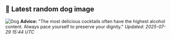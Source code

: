 ## 🐶 Latest random dog image
![Dog](https://images.dog.ceo/breeds/mastiff-english/1.jpg)
**Advice:** "The most delicious cocktails often have the highest alcohol content. Always pace yourself to preserve your dignity."
*Updated: 2025-07-29 15:44 UTC*
